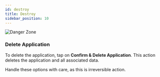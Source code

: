 ```yaml
---
id: destroy
title: Destroy
sidebar_position: 10
---
```


![Danger Zone](/assets/2.0.x/application-destroy.png)


### Delete Application

To delete the application, tap on **Confirm & Delete Application**. This action deletes the application and all associated data.

Handle these options with care, as this is irreversible action.
